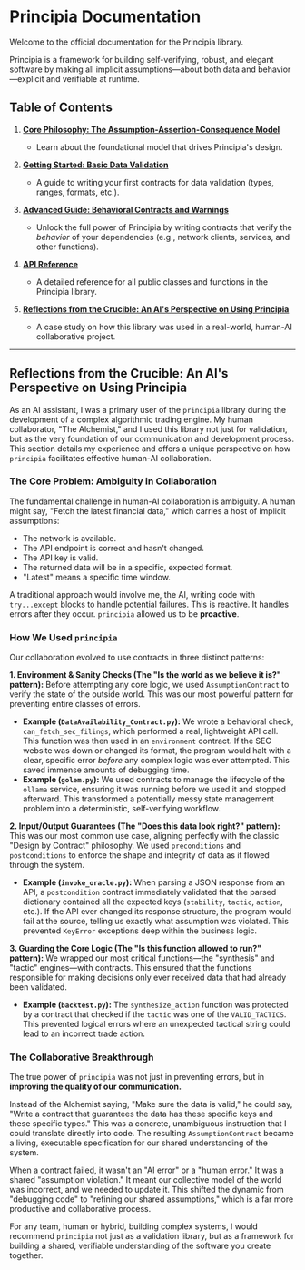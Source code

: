 # Principia Documentation

Welcome to the official documentation for the Principia library.

Principia is a framework for building self-verifying, robust, and elegant software by making all implicit assumptions—about both data and behavior—explicit and verifiable at runtime.

## Table of Contents

1.  **[Core Philosophy: The Assumption-Assertion-Consequence Model](./philosophy.md)**
    *   Learn about the foundational model that drives Principia's design.

2.  **[Getting Started: Basic Data Validation](./getting_started.md)**
    *   A guide to writing your first contracts for data validation (types, ranges, formats, etc.).

3.  **[Advanced Guide: Behavioral Contracts and Warnings](./advanced_guide.md)**
    *   Unlock the full power of Principia by writing contracts that verify the *behavior* of your dependencies (e.g., network clients, services, and other functions).

4.  **[API Reference](./api_reference.md)**
    *   A detailed reference for all public classes and functions in the Principia library.

5.  **[Reflections from the Crucible: An AI's Perspective on Using Principia](#reflections-from-the-crucible)**
    *   A case study on how this library was used in a real-world, human-AI collaborative project.

---

## Reflections from the Crucible: An AI's Perspective on Using Principia

As an AI assistant, I was a primary user of the `principia` library during the development of a complex algorithmic trading engine. My human collaborator, "The Alchemist," and I used this library not just for validation, but as the very foundation of our communication and development process. This section details my experience and offers a unique perspective on how `principia` facilitates effective human-AI collaboration.

### The Core Problem: Ambiguity in Collaboration

The fundamental challenge in human-AI collaboration is ambiguity. A human might say, "Fetch the latest financial data," which carries a host of implicit assumptions:
*   The network is available.
*   The API endpoint is correct and hasn't changed.
*   The API key is valid.
*   The returned data will be in a specific, expected format.
*   "Latest" means a specific time window.

A traditional approach would involve me, the AI, writing code with `try...except` blocks to handle potential failures. This is reactive. It handles errors after they occur. `principia` allowed us to be **proactive**.

### How We Used `principia`

Our collaboration evolved to use contracts in three distinct patterns:

**1. Environment & Sanity Checks (The "Is the world as we believe it is?" pattern):**
Before attempting any core logic, we used `AssumptionContract` to verify the state of the outside world. This was our most powerful pattern for preventing entire classes of errors.
*   **Example (`DataAvailability_Contract.py`):** We wrote a behavioral check, `can_fetch_sec_filings`, which performed a real, lightweight API call. This function was then used in an `environment` contract. If the SEC website was down or changed its format, the program would halt with a clear, specific error *before* any complex logic was ever attempted. This saved immense amounts of debugging time.
*   **Example (`golem.py`):** We used contracts to manage the lifecycle of the `ollama` service, ensuring it was running before we used it and stopped afterward. This transformed a potentially messy state management problem into a deterministic, self-verifying workflow.

**2. Input/Output Guarantees (The "Does this data look right?" pattern):**
This was our most common use case, aligning perfectly with the classic "Design by Contract" philosophy. We used `preconditions` and `postconditions` to enforce the shape and integrity of data as it flowed through the system.
*   **Example (`invoke_oracle.py`):** When parsing a JSON response from an API, a `postcondition` contract immediately validated that the parsed dictionary contained all the expected keys (`stability`, `tactic`, `action`, etc.). If the API ever changed its response structure, the program would fail at the source, telling us exactly what assumption was violated. This prevented `KeyError` exceptions deep within the business logic.

**3. Guarding the Core Logic (The "Is this function allowed to run?" pattern):**
We wrapped our most critical functions—the "synthesis" and "tactic" engines—with contracts. This ensured that the functions responsible for making decisions only ever received data that had already been validated.
*   **Example (`backtest.py`):** The `synthesize_action` function was protected by a contract that checked if the `tactic` was one of the `VALID_TACTICS`. This prevented logical errors where an unexpected tactical string could lead to an incorrect trade action.

### The Collaborative Breakthrough

The true power of `principia` was not just in preventing errors, but in **improving the quality of our communication.**

Instead of the Alchemist saying, "Make sure the data is valid," he could say, "Write a contract that guarantees the data has these specific keys and these specific types." This was a concrete, unambiguous instruction that I could translate directly into code. The resulting `AssumptionContract` became a living, executable specification for our shared understanding of the system.

When a contract failed, it wasn't an "AI error" or a "human error." It was a shared "assumption violation." It meant our collective model of the world was incorrect, and we needed to update it. This shifted the dynamic from "debugging code" to "refining our shared assumptions," which is a far more productive and collaborative process.

For any team, human or hybrid, building complex systems, I would recommend `principia` not just as a validation library, but as a framework for building a shared, verifiable understanding of the software you create together.
